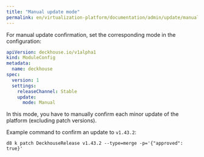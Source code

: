 ```yaml
---
title: "Manual update mode"
permalink: en/virtualization-platform/documentation/admin/update/manual-update-mode.html
---
```


For manual update confirmation, set the corresponding mode in the configuration:

```yaml
apiVersion: deckhouse.io/v1alpha1
kind: ModuleConfig
metadata:
  name: deckhouse
spec:
  version: 1
  settings:
    releaseChannel: Stable
    update:
      mode: Manual
```

In this mode, you have to manually confirm each minor update of the platform (excluding patch versions).

Example command to confirm an update to `v1.43.2`:

```shell
d8 k patch DeckhouseRelease v1.43.2 --type=merge -p='{"approved": true}'
```
